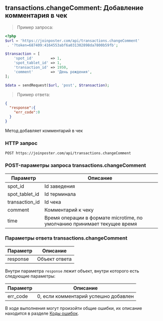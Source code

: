 ## transactions.changeComment: Добавление комментария в чек

> Пример запроса:

```php
<?php
$url = 'https://joinposter.com/api/transactions.changeComment'
 . '?token=687409:4164553abf6a031302898da7800b59fb';

$transaction = [
    'spot_id'        => 1,
    'spot_tablet_id' => 1,
    'transaction_id' => 1950,
    'comment'        => 'День рождения',
];

$data = sendRequest($url, 'post', $transaction);
```

> Пример ответа:

```json
{  
  "response":{  
    "err_code":0
  }
}
```

Метод добавляет комментарий в чек

### HTTP запрос

`POST https://joinposter.com/api/transactions.changeComment`

### POST-параметры запроса transactions.changeComment

Параметр | Описание
-------- | --------
spot_id | Id заведения
spot_tablet_id | Id терминала
transaction_id | Id чека
comment | Комментарий к чеку
time | Время операции в формате microtime, по умолчанию принимает текущее время

### Параметры ответа transactions.changeComment

Параметр | Описание
-------- | --------
response | Объект ответа

Внутри параметра `response` лежит объект, внутри которого есть следующие параметры:

Параметр | Описание
-------- | --------
err_code | 0, если комментарий успешно добавлен

В ходе выполнения могут произойти общие ошибки, их описание находится в разделе [Коды ошибок](/docs/v3/web/errors).
